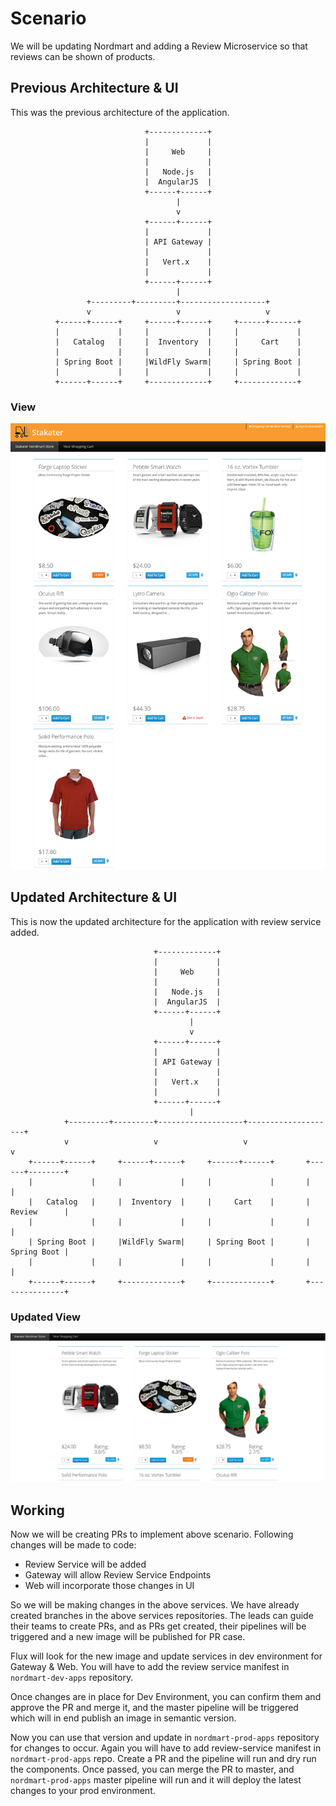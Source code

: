 # Scenario

We will be updating Nordmart and adding a Review Microservice so that reviews can be shown of products.

## Previous Architecture & UI

This was the previous architecture of the application.

```
                              +-------------+
                              |             |
                              |     Web     |
                              |             |
                              |   Node.js   |
                              |  AngularJS  |
                              +------+------+
                                     |
                                     v
                              +------+------+
                              |             |
                              | API Gateway |
                              |             |
                              |   Vert.x    |
                              |             |
                              +------+------+
                                     |
                 +---------+---------+-------------------+
                 v                   v                   v
          +------+------+     +------+------+     +------+------+
          |             |     |             |     |             |
          |   Catalog   |     |  Inventory  |     |     Cart    |
          |             |     |             |     |             |
          | Spring Boot |     |WildFly Swarm|     | Spring Boot |
          |             |     |             |     |             |
          +------+------+     +-------------+     +-------------+
```

### View

 ![Diagram](content/workshop/image/home.png)


 ## Updated Architecture & UI

This is now the updated architecture for the application with review service added.

```
                                +-------------+
                                |             |
                                |     Web     |
                                |             |
                                |   Node.js   |
                                |  AngularJS  |
                                +------+------+
                                        |
                                        v
                                +------+------+
                                |             |
                                | API Gateway |
                                |             |
                                |   Vert.x    |
                                |             |
                                +------+------+
                                        |
            +---------+---------+-------------------+--------------------+
            v                   v                   v                    v
    +------+------+     +------+------+     +------+------+       +------+--------+
    |             |     |             |     |             |       |               |
    |   Catalog   |     |  Inventory  |     |     Cart    |       |   Review      |
    |             |     |             |     |             |       |               |
    | Spring Boot |     |WildFly Swarm|     | Spring Boot |       |   Spring Boot | 
    |             |     |             |     |             |       |               |
    +------+------+     +-------------+     +-------------+       +---------------+
```





### Updated View

 ![Diagram](content/workshop/image/updated-view.png)

## Working

Now we will be creating PRs to implement above scenario. Following changes will be made to code:

- Review Service will be added
- Gateway will allow Review Service Endpoints
- Web will incorporate those changes in UI

So we will be making changes in the above services. We have already created branches in the above services repositories. The leads can guide their teams to create PRs, and as PRs get created, their pipelines will be triggered and a new image will be published for PR case.

Flux will look for the new image and update services in dev environment for Gateway & Web. You will have to add the review service manifest in `nordmart-dev-apps` repository. 

Once changes are in place for Dev Environment, you can confirm them and approve the PR and merge it, and the master pipeline will be triggered which will in end publish an image in semantic version.

Now you can use that version and update in `nordmart-prod-apps` repository for changes to occur. Again you will have to add review-service manifest in `nordmart-prod-apps` repo. Create a PR and the pipeline will run and dry run the components. Once passed, you can merge the PR to master, and `nordmart-prod-apps` master pipeline will run and it will deploy the latest changes to your prod environment.
